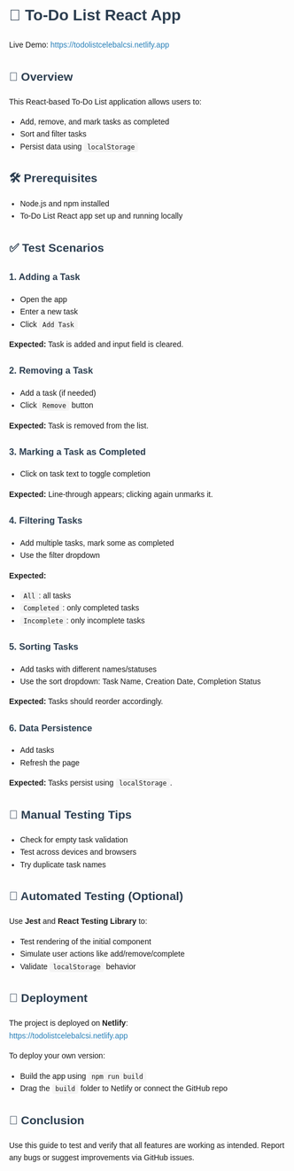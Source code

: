 <!DOCTYPE html>
<html lang="en">
<head>
  <meta charset="UTF-8" />
  <meta name="viewport" content="width=device-width, initial-scale=1.0" />
  <title>To-Do List - README</title>
  <style>
    body {
      font-family: Arial, sans-serif;
      margin: 2rem;
      line-height: 1.6;
    }
    h1, h2, h3 {
      color: #2c3e50;
    }
    ul {
      padding-left: 20px;
    }
    code {
      background: #f4f4f4;
      padding: 2px 6px;
      border-radius: 4px;
    }
    .link {
      color: #2980b9;
      text-decoration: none;
    }
    .link:hover {
      text-decoration: underline;
    }
  </style>
</head>
<body>

  <h1>📝 To-Do List React App</h1>

  <p>
    Live Demo: <a class="link" href="https://todolistcelebalcsi.netlify.app" target="_blank">https://todolistcelebalcsi.netlify.app</a>
  </p>

  <h2>📄 Overview</h2>
  <p>
    This React-based To-Do List application allows users to:
  </p>
  <ul>
    <li>Add, remove, and mark tasks as completed</li>
    <li>Sort and filter tasks</li>
    <li>Persist data using <code>localStorage</code></li>
  </ul>

  <h2>🛠️ Prerequisites</h2>
  <ul>
    <li>Node.js and npm installed</li>
    <li>To-Do List React app set up and running locally</li>
  </ul>

  <h2>✅ Test Scenarios</h2>

  <h3>1. Adding a Task</h3>
  <ul>
    <li>Open the app</li>
    <li>Enter a new task</li>
    <li>Click <code>Add Task</code></li>
  </ul>
  <strong>Expected:</strong> Task is added and input field is cleared.

  <h3>2. Removing a Task</h3>
  <ul>
    <li>Add a task (if needed)</li>
    <li>Click <code>Remove</code> button</li>
  </ul>
  <strong>Expected:</strong> Task is removed from the list.

  <h3>3. Marking a Task as Completed</h3>
  <ul>
    <li>Click on task text to toggle completion</li>
  </ul>
  <strong>Expected:</strong> Line-through appears; clicking again unmarks it.

  <h3>4. Filtering Tasks</h3>
  <ul>
    <li>Add multiple tasks, mark some as completed</li>
    <li>Use the filter dropdown</li>
  </ul>
  <strong>Expected:</strong>
  <ul>
    <li><code>All</code>: all tasks</li>
    <li><code>Completed</code>: only completed tasks</li>
    <li><code>Incomplete</code>: only incomplete tasks</li>
  </ul>

  <h3>5. Sorting Tasks</h3>
  <ul>
    <li>Add tasks with different names/statuses</li>
    <li>Use the sort dropdown: Task Name, Creation Date, Completion Status</li>
  </ul>
  <strong>Expected:</strong> Tasks should reorder accordingly.

  <h3>6. Data Persistence</h3>
  <ul>
    <li>Add tasks</li>
    <li>Refresh the page</li>
  </ul>
  <strong>Expected:</strong> Tasks persist using <code>localStorage</code>.

  <h2>🧪 Manual Testing Tips</h2>
  <ul>
    <li>Check for empty task validation</li>
    <li>Test across devices and browsers</li>
    <li>Try duplicate task names</li>
  </ul>

  <h2>🧷 Automated Testing (Optional)</h2>
  <p>
    Use <strong>Jest</strong> and <strong>React Testing Library</strong> to:
  </p>
  <ul>
    <li>Test rendering of the initial component</li>
    <li>Simulate user actions like add/remove/complete</li>
    <li>Validate <code>localStorage</code> behavior</li>
  </ul>

  <h2>🚀 Deployment</h2>
  <p>
    The project is deployed on <strong>Netlify</strong>: <br />
    <a class="link" href="https://todolistcelebalcsi.netlify.app" target="_blank">https://todolistcelebalcsi.netlify.app</a>
  </p>
  <p>
    To deploy your own version:
  </p>
  <ul>
    <li>Build the app using <code>npm run build</code></li>
    <li>Drag the <code>build</code> folder to Netlify or connect the GitHub repo</li>
  </ul>

  <h2>📌 Conclusion</h2>
  <p>
    Use this guide to test and verify that all features are working as intended. Report any bugs or suggest improvements via GitHub issues.
  </p>

</body>
</html>

